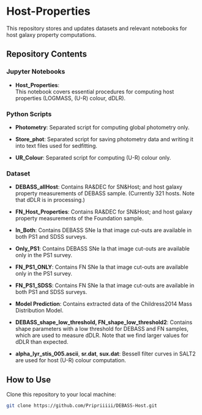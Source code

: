 # Host-Properties
This repository stores and updates datasets and relevant notebooks for host galaxy property computations.

## Repository Contents

### Jupyter Notebooks

- **Host_Properties**:  
  This notebook covers essential procedures for computing host properties (LOGMASS, (U-R) colour, dDLR).

### Python Scripts

- **Photometry**:
  Separated script for computing global photometry only.

- **Store_phot**:
  Separated script for saving photometry data and writing it into text files used for sedfitting.

- **UR_Colour**:
  Separated script for computing (U-R) colour only.


### Dataset

- **DEBASS_allHost**:
Contains RA&DEC for SN&Host; and host galaxy property measurements of DEBASS sample. (Currently 321 hosts. Note that dDLR is in processing.)

- **FN_Host_Properties**:
Contains RA&DEC for SN&Host; and host galaxy property measurements of the Foundation sample.

- **In_Both**:
Contains DEBASS SNe Ia that image cut-outs are available in both PS1 and SDSS surveys.

- **Only_PS1**:
Contains DEBASS SNe Ia that image cut-outs are available only in the PS1 survey.

- **FN_PS1_ONLY**:
Contains FN SNe Ia that image cut-outs are available only in the PS1 survey.

- **FN_PS1_SDSS**:
Contains FN SNe Ia that image cut-outs are available in both PS1 and SDSS surveys.

- **Model Prediction**:
Contains extracted data of the Childress2014 Mass Distribution Model.

- **DEBASS_shape_low_threshold, FN_shape_low_threshold2**:
Contains shape parameters with a low threshold for DEBASS and FN samples, which are used to measure dDLR. Note that we find larger values for dDLR than expected.

- **alpha_lyr_stis_005.ascii**, **sr.dat**, **sux.dat**:
Bessell filter curves in SALT2 are used for host (U-R) colour computation.


## How to Use

Clone this repository to your local machine:
   ```bash
   git clone https://github.com/Pripriiiii/DEBASS-Host.git
